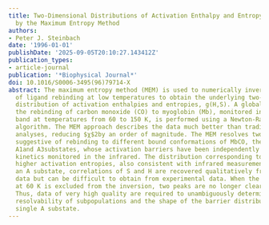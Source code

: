 ```yaml
---
title: Two-Dimensional Distributions of Activation Enthalpy and Entropy from Kinetics
  by the Maximum Entropy Method
authors:
- Peter J. Steinbach
date: '1996-01-01'
publishDate: '2025-09-05T20:10:27.143412Z'
publication_types:
- article-journal
publication: '*Biophysical Journal*'
doi: 10.1016/S0006-3495(96)79714-X
abstract: The maximum entropy method (MEM) is used to numerically invert the kinetics
  of ligand rebinding at low temperatures to obtain the underlying two-dimensional
  distribution of activation enthalpies and entropies, g(H,S). A global analysis of
  the rebinding of carbon monoxide (CO) to myoglobin (Mb), monitored in the Soret
  band at temperatures from 60 to 150 K, is performed using a Newton-Raphson optimization
  algorithm. The MEM approach describes the data much better than traditional least-squares
  analyses, reducing $χ$2by an order of magnitude. The MEM resolves two barrier distributions
  suggestive of rebinding to different bound conformations of MbCO, the so-called
  A1and A3substates, whose activation barriers have been independently estimated from
  kinetics monitored in the infrared. The distribution corresponding to A3possesses
  higher activation entropies, also consistent with infrared measurements. Within
  an A substate, correlations of S and H are recovered qualitatively from simulated
  data but can be difficult to obtain from experimental data. When the rebinding measured
  at 60 K is excluded from the inversion, two peaks are no longer clearly resolved.
  Thus, data of very high quality are required to unambiguously determine the kinetic
  resolvability of subpopulations and the shape of the barrier distribution for a
  single A substate.
---
```

